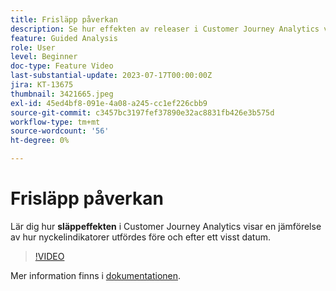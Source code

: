 ```yaml
---
title: Frisläpp påverkan
description: Se hur effekten av releaser i Customer Journey Analytics visar en jämförelse mellan hur nyckelindikatorer utfördes före och efter ett visst datum.
feature: Guided Analysis
role: User
level: Beginner
doc-type: Feature Video
last-substantial-update: 2023-07-17T00:00:00Z
jira: KT-13675
thumbnail: 3421665.jpeg
exl-id: 45ed4bf8-091e-4a08-a245-cc1ef226cbb9
source-git-commit: c3457bc3197fef37890e32ac8831fb426e3b575d
workflow-type: tm+mt
source-wordcount: '56'
ht-degree: 0%

---
```


# Frisläpp påverkan

Lär dig hur **släppeffekten** i Customer Journey Analytics visar en jämförelse av hur nyckelindikatorer utfördes före och efter ett visst datum.

>[!VIDEO](https://video.tv.adobe.com/v/3421665/?learn=on)

Mer information finns i [dokumentationen](https://experienceleague.adobe.com/docs/analytics-platform/using/guided-analysis/impact/release.html?lang=sv-SE).

